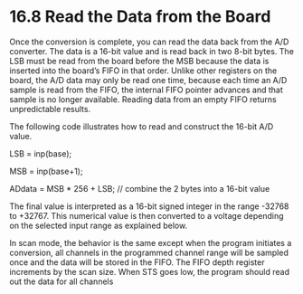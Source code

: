 # 16.8 Read the Data from the Board

Once the conversion is complete, you can read the data back from the A/D converter. The data is a 16-bit value and is read back in two 8-bit bytes. The LSB must be read from the board before the MSB because the data is inserted into the board’s FIFO in that order. Unlike other registers on the board, the A/D data may only be read one time, because each time an A/D sample is read from the FIFO, the internal FIFO pointer advances and that sample is no longer available. Reading data from an empty FIFO returns unpredictable results.&#x20;

The following code illustrates how to read and construct the 16-bit A/D value.&#x20;

LSB = inp(base);&#x20;

MSB = inp(base+1);&#x20;

ADdata = MSB \* 256 + LSB;          // combine the 2 bytes into a 16-bit value&#x20;

The final value is interpreted as a 16-bit signed integer in the range -32768 to +32767. This numerical value is then converted to a voltage depending on the selected input range as explained below.&#x20;

In scan mode, the behavior is the same except when the program initiates a conversion, all channels in the programmed channel range will be sampled once and the data will be stored in the FIFO. The FIFO depth register increments by the scan size. When STS goes low, the program should read out the data for all channels

